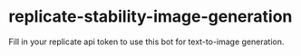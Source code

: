 # replicate-stability-image-generation
Fill in your replicate api token to use this bot for text-to-image generation. 
